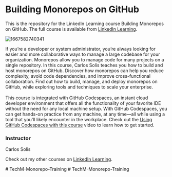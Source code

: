 # Building Monorepos on GitHub 
This is the repository for the LinkedIn Learning course Building Monorepos on GitHub. The full course is available from [LinkedIn Learning][lil-course-url].

![1667582740341](https://user-images.githubusercontent.com/28540243/200745677-590c99d3-98ad-41d5-b3ca-356cf5fb0953.jpeg)

If you’re a developer or system administrator, you’re always looking for easier and more collaborative ways to manage a large codebase for your organization. Monorepos allow you to manage code for many projects on a single repository. In this course, Carlos Solís teaches you how to build and host monorepos on GitHub. Discover how monorepos can help you reduce complexity, avoid code dependencies, and improve cross-functional collaboration. Find out how to build, manage, and deploy monorepos on GitHub, while exploring tools and techniques to scale your enterprise.<br><br>This course is integrated with GitHub Codespaces, an instant cloud developer environment that offers all the functionality of your favorite IDE without the need for any local machine setup. With GitHub Codespaces, you can get hands-on practice from any machine, at any time—all while using a tool that you’ll likely encounter in the workplace. Check out the [Using GitHub Codespaces with this course][gcs-video-url] video to learn how to get started.

### Instructor

Carlos Solis

Check out my other courses on [LinkedIn Learning](https://www.linkedin.com/learning/instructors/carlos-solis?u=104).

[lil-course-url]: https://www.linkedin.com/learning/building-monorepos-on-github-17060348
[lil-thumbnail-url]: https://media.licdn.com/dms/image/D560DAQFhDmiByitrFw/learning-public-crop_675_1200/0/1667582740341?e=1668438000&v=beta&t=Mbmz2SrR_U_gizXahb9kxKcs5eV84DeJLfVhxogjYVY
[gcs-video-url]: https://www.linkedin.com/learning/building-monorepos-on-github-17060348/using-github-codespaces-with-this-course
#   T e c h M - M o n o r e p o - T r a i n i n g  
 #   T e c h M - M o n o r e p o - T r a i n i n g  
 